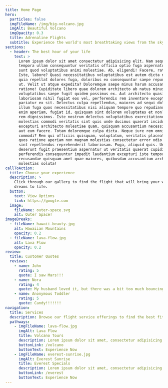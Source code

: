 ```yaml
---
title: Home Page
hero:
  particles: false
  imgFileName: /img/big-volcano.jpg
  imgAlt: Beautiful Volcano
  imgOpacity: 0.3
  title: Adrenaline Flights
  subtitle: Experience the world's most breathtaking views from the sky
sections:
  - header: The best hour of your life
    text: >
      Lorem ipsum dolor sit amet consectetur adipisicing elit. Nam sequi, ver
      tempora ullam consequuntur veritatis officia optio fuga aspernatur odit
      sunt quod voluptatibus animi molestiae. Ab, eligendi! Facere, ratione ab.
      Iste, labore? Quasi necessitatibus voluptatibus est autem dicta non eos
      quia repellat dolores fuga, doloribus ex consequuntur saepe repudiandae
      ut. Velit ut atque expedita? Doloremque saepe minus harum accusamus
      ratione! Cupiditate libero quae dolorem architecto ab natus minus, dolore,
      voluptatibus saepe fugit quidem possimus ex. Aut architecto quasi
      laboriosam nihil fugiat eos vel, perferendis rem inventore excepturi
      pariatur ex sit. Delectus culpa repellendus, maiores ad sequi dolores
      illum fuga quos necessitatibus nisi aliquam tempore quo repudiandae rem
      enim aperiam, fugiat id, quisquam sint dolorem voluptates et non? Nobis,
      rem dignissimos. Iste nostrum delectus voluptatibus exercitationem, quo
      molestias commodi veritatis sint quis unde ducimus quaerat incidunt alias
      excepturi architecto molestiae quam, quisquam accusantium necessitatibus
      aut eum facere. Totam doloremque culpa dicta. Neque iure rem omnis
      commodi? Rem qui officiis quisquam, voluptatum, veritatis placeat nemo
      quos ratione aperiam non magnam molestias consectetur error odio debitis
      sint repellendus reprehenderit laboriosam. Fuga, aliquid quis. Unde hic
      deserunt fugit praesentium aspernatur ut veritatis quaerat cupiditate quo
      perferendis consequuntur impedit laudantium excepturi iste tempora sed
      recusandae quisquam amet quae maiores, quibusdam accusantium architecto
      molestias soluta!
callToAction:
  title: Choose your experience
  description: >
    Click through our gallery to find the flight that will bring your wildest
    dreams to life.
  button:
    text: View Options
    link: https://google.com
  image:
    fileName: outer-space.svg
    alt: Outer Space!
imageBreaks:
  - fileName: hawaii-beauty.jpg
    alt: Hawaiian Mountains
    opacity: 0.2
  - fileName: lava-flow.jpg
    alt: Lava Flow
    opacity: 0.2
review:
  title: Customer Quotes
  reviews:
    - name: John
      rating: 5
      quote: I saw Mars!!!
    - name: Nora
      rating: 4
      quote: My husband loved it, but there was a bit too much bouncing for my taste.
    - name: Anonymous Toddler
      rating: 5
      quote: Candy!!!!!!!
navigation:
  title: Services
  description: Browse our flight service offerings to find the best fit for you.
  pathways:
    - imgFileName: lava-flow.jpg
      imgAlt: Lava Flow
      title: Volcano Tours
      description: Lorem ipsum dolor sit amet, consectetur adipisicing elit. Similique, minus.
      buttonLink: /volcano
      buttonText: Experience Now
    - imgFileName: everest-sunrise.jpg
      imgAlt: Everest Sunrise
      title: Everest Specials
      description: Lorem ipsum dolor sit amet, consectetur adipisicing elit. Similique, minus.
      buttonLink: /everest
      buttonText: Experience Now
---
```

